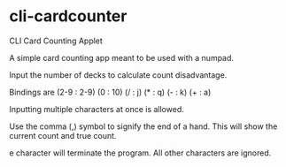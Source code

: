# cli-cardcounter
CLI Card Counting Applet

A simple card counting app meant to be used with a numpad.

Input the number of decks to calculate count disadvantage.

Bindings are (2-9 : 2-9) (0 : 10) (/ : j) (* : q) (- : k) (+ : a)

Inputting multiple characters at once is allowed.

Use the comma (,) symbol to signify the end of a hand. This will show the current count and true count.

e character will terminate the program. All other characters are ignored.
